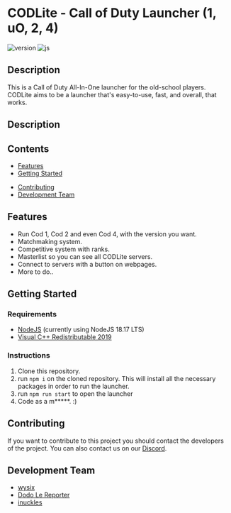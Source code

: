 # CODLite - Call of Duty Launcher (1, uO, 2, 4)

![version](https://img.shields.io/badge/version-0.0.1-blue.svg)
![js](https://img.shields.io/badge/language-JavaScript-yellow.svg)

## Description

This is a Call of Duty All-In-One launcher for the old-school players.
CODLite aims to be a launcher that's easy-to-use, fast, and overall, that works.


## Description


## Contents

- [Features](#Features)
- [Getting Started](#Getting-Started)
<!-- - [Recommended extensions/settings VS Code](#Recommended-extensions-settings-VS-Code) -->
- [Contributing](#Contributing)
- [Development Team](#Development-Team)

## Features
- Run Cod 1, Cod 2 and even Cod 4, with the version you want.
- Matchmaking system.
- Competitive system with ranks.
- Masterlist so you can see all CODLite servers.
- Connect to servers with a button on webpages.
- More to do..

## Getting Started

### Requirements

- [NodeJS](https://nodejs.org/en/download) (currently using NodeJS 18.17 LTS)
- [Visual C++ Redistributable 2019](https://aka.ms/vs/16/release/VC_redist.x64.exe)

### Instructions

1. Clone this repository.
2. run `npm i` on the cloned repository. This will install all the necessary packages in order to run the launcher.
3. run `npm run start` to open the launcher
4. Code as a m*****. :)

<!-- ## Recommended extensions settings VS Code -->
<!-- - [Lua by sumneko](https://marketplace.visualstudio.com/items?itemName=sumneko.lua) -->

## Contributing

If you want to contribute to this project you should contact the developers of the project.
You can also contact us on our [Discord](https://discord.gg/TfK8RPCuFN).

## Development Team

- [wysix](https://github.com/wysixontheflux)
- [Dodo Le Reporter](https://github.com/dodolereporter)
- [inuckles](https://github.com/bcortezf)